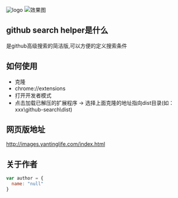 ![logo](https://github.com/underway2014/github-search/blob/master/logo.png)
![效果图](https://github.com/underway2014/github-search/blob/master/res.png)

## github search helper是什么
是github高级搜索的简洁版,可以方便的定义搜索条件

## 如何使用
* 克隆
* chrome://extensions
* 打开开发者模式
* 点击加载已解压的扩展程序 -> 选择上面克隆的地址指向dist目录(如：xxx\github-search\dist)

## 网页版地址
http://images.yantinglife.com/index.html

## 关于作者
```javascript
var author = {
  name: "null"
}
```
